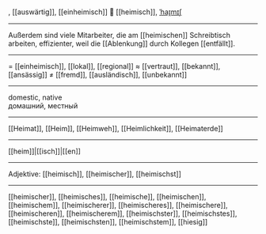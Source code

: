 , [[auswärtig]], [[einheimisch]]
🏡 [[heimisch]], [ˈhaɪ̯mɪʃ](https://youglish.com/pronounce/heimisch/german)

---
Außerdem sind viele Mitarbeiter, die am [[heimischen]] Schreibtisch arbeiten, effizienter, weil die [[Ablenkung]] durch Kollegen [[entfällt]].

---
= [[einheimisch]], [[lokal]], [[regional]]
≈ [[vertraut]], [[bekannt]], [[ansässig]]
≠ [[fremd]], [[ausländisch]], [[unbekannt]]

---
domestic, native  
домашний, местный

---
[[Heimat]], [[Heim]], [[Heimweh]], [[Heimlichkeit]], [[Heimaterde]]

---
[[heim]]|[[isch]]|[[en]]


---
Adjektive: [[heimisch]], [[heimischer]], [[heimischst]]

---
[[heimischer]], [[heimisches]], [[heimische]], [[heimischen]], [[heimischem]], [[heimischerer]], [[heimischeres]], [[heimischere]], [[heimischeren]], [[heimischerem]], [[heimischster]], [[heimischstes]], [[heimischste]], [[heimischsten]], [[heimischstem]], [[hiesig]]